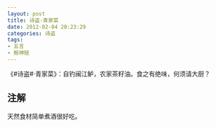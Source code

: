 ```yaml
---
layout: post
title: 诗盗·青家菜
date: 2012-02-04 20:23:29
categories: 诗盗
tags:
- 五言
- 鲸神链
---
```

《#诗盗#·青家菜》：自钓闽江鲈，农家茶籽油。食之有绝味，何须请大厨？

## 注解
天然食材简单煮酒很好吃。
